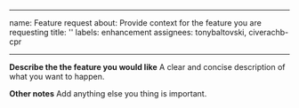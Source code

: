 ______________________________________________________________________

name: Feature request
about: Provide context for the feature you are requesting
title: ''
labels: enhancement
assignees: tonybaltovski, civerachb-cpr

______________________________________________________________________

**Describe the the feature you would like**
A clear and concise description of what you want to happen.

**Other notes**
Add anything else you thing is important.

